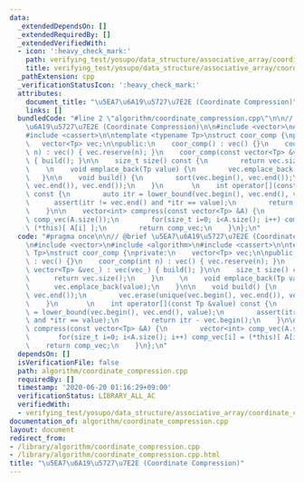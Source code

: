 ```yaml
---
data:
  _extendedDependsOn: []
  _extendedRequiredBy: []
  _extendedVerifiedWith:
  - icon: ':heavy_check_mark:'
    path: verifying_test/yosupo/data_structure/associative_array/coordinate_compression.test.cpp
    title: verifying_test/yosupo/data_structure/associative_array/coordinate_compression.test.cpp
  _pathExtension: cpp
  _verificationStatusIcon: ':heavy_check_mark:'
  attributes:
    document_title: "\u5EA7\u6A19\u5727\u7E2E (Coordinate Compression)"
    links: []
  bundledCode: "#line 2 \"algorithm/coordinate_compression.cpp\"\n\n// @brief \u5EA7\
    \u6A19\u5727\u7E2E (Coordinate Compression)\n\n#include <vector>\n#include <algorithm>\n\
    #include <cassert>\n\ntemplate <typename Tp>\nstruct coor_comp {\nprivate:\n \
    \   vector<Tp> vec;\n\npublic:\n    coor_comp() : vec() {}\n    coor_comp(int\
    \ n) : vec() { vec.reserve(n); }\n    coor_comp(const vector<Tp> &vec_) : vec(vec_)\
    \ { build(); }\n\n    size_t size() const {\n        return vec.size();\n    }\n\
    \    \n    void emplace_back(Tp value) {\n        vec.emplace_back(value);\n \
    \   }\n\n    void build() {\n        sort(vec.begin(), vec.end());\n        vec.erase(unique(vec.begin(),\
    \ vec.end()), vec.end());\n    }\n       \n    int operator[](const Tp &value)\
    \ const {\n        auto itr = lower_bound(vec.begin(), vec.end(), value);\n  \
    \      assert(itr != vec.end() and *itr == value);\n        return itr - vec.begin();\n\
    \    }\n\n    vector<int> compress(const vector<Tp> &A) {\n        vector<int>\
    \ comp_vec(A.size());\n        for(size_t i=0; i<A.size(); i++) comp_vec[i] =\
    \ (*this)[ A[i] ];\n        return comp_vec;\n    }\n};\n"
  code: "#pragma once\n\n// @brief \u5EA7\u6A19\u5727\u7E2E (Coordinate Compression)\n\
    \n#include <vector>\n#include <algorithm>\n#include <cassert>\n\ntemplate <typename\
    \ Tp>\nstruct coor_comp {\nprivate:\n    vector<Tp> vec;\n\npublic:\n    coor_comp()\
    \ : vec() {}\n    coor_comp(int n) : vec() { vec.reserve(n); }\n    coor_comp(const\
    \ vector<Tp> &vec_) : vec(vec_) { build(); }\n\n    size_t size() const {\n  \
    \      return vec.size();\n    }\n    \n    void emplace_back(Tp value) {\n  \
    \      vec.emplace_back(value);\n    }\n\n    void build() {\n        sort(vec.begin(),\
    \ vec.end());\n        vec.erase(unique(vec.begin(), vec.end()), vec.end());\n\
    \    }\n       \n    int operator[](const Tp &value) const {\n        auto itr\
    \ = lower_bound(vec.begin(), vec.end(), value);\n        assert(itr != vec.end()\
    \ and *itr == value);\n        return itr - vec.begin();\n    }\n\n    vector<int>\
    \ compress(const vector<Tp> &A) {\n        vector<int> comp_vec(A.size());\n \
    \       for(size_t i=0; i<A.size(); i++) comp_vec[i] = (*this)[ A[i] ];\n    \
    \    return comp_vec;\n    }\n};\n"
  dependsOn: []
  isVerificationFile: false
  path: algorithm/coordinate_compression.cpp
  requiredBy: []
  timestamp: '2020-06-20 01:16:29+09:00'
  verificationStatus: LIBRARY_ALL_AC
  verifiedWith:
  - verifying_test/yosupo/data_structure/associative_array/coordinate_compression.test.cpp
documentation_of: algorithm/coordinate_compression.cpp
layout: document
redirect_from:
- /library/algorithm/coordinate_compression.cpp
- /library/algorithm/coordinate_compression.cpp.html
title: "\u5EA7\u6A19\u5727\u7E2E (Coordinate Compression)"
---
```

